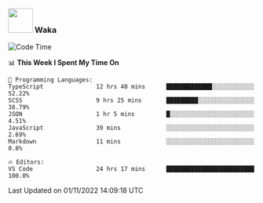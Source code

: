 ### <img src="https://media.giphy.com/media/VgCDAzcKvsR6OM0uWg/giphy.gif" width="50"> Waka

  <!--START_SECTION:waka-->
![Code Time](http://img.shields.io/badge/Code%20Time-1%2C006%20hrs%2011%20mins-blue)

📊 **This Week I Spent My Time On** 

```text
💬 Programming Languages: 
TypeScript               12 hrs 40 mins      █████████████░░░░░░░░░░░░   52.22% 
SCSS                     9 hrs 25 mins       █████████░░░░░░░░░░░░░░░░   38.79% 
JSON                     1 hr 5 mins         █░░░░░░░░░░░░░░░░░░░░░░░░   4.51% 
JavaScript               39 mins             ░░░░░░░░░░░░░░░░░░░░░░░░░   2.69% 
Markdown                 11 mins             ░░░░░░░░░░░░░░░░░░░░░░░░░   0.8%

🔥 Editors: 
VS Code                  24 hrs 17 mins      █████████████████████████   100.0%

```


 Last Updated on 01/11/2022 14:09:18 UTC
<!--END_SECTION:waka-->
